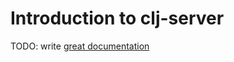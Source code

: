 # Introduction to clj-server

TODO: write [great documentation](http://jacobian.org/writing/great-documentation/what-to-write/)
